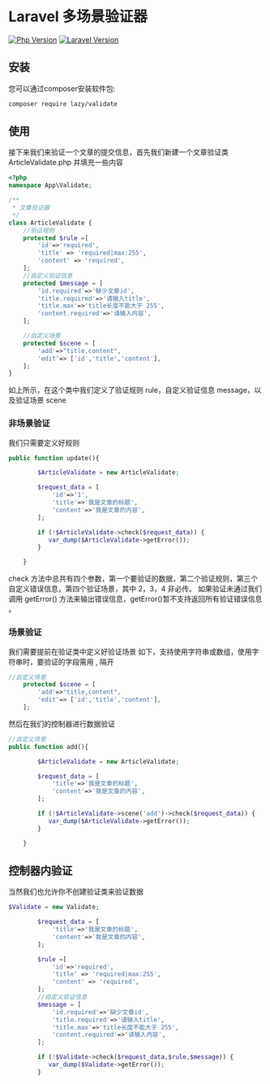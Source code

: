 # Laravel 多场景验证器

[![Php Version](https://img.shields.io/badge/php-%3E=7.3-brightgreen.svg?maxAge=2592000)](https://packagist.org/packages/inhere/php-validate)
[![Laravel Version](https://img.shields.io/badge/laravel-%3E=6.0-brightgreen.svg?maxAge=2592000)](https://packagist.org/packages/inhere/php-validate)
## 安装

您可以通过composer安装软件包:

```bash
composer require lazy/validate
```
## 使用
接下来我们来验证一个文章的提交信息，首先我们新建一个文章验证类 ArticleValidate.php 并填充一些内容
```php
<?php
namespace App\Validate;

/**
 * 文章验证器
 */
class ArticleValidate {
    //验证规则
    protected $rule =[
        'id'=>'required',
        'title' => 'required|max:255',
        'content' => 'required',
    ];
    //自定义验证信息
    protected $message = [
        'id.required'=>'缺少文章id',
        'title.required'=>'请输入title',
        'title.max'=>'title长度不能大于 255',
        'content.required'=>'请输入内容',
    ];

    //自定义场景
    protected $scene = [
        'add'=>"title,content",
        'edit'=> ['id','title','content'],
    ];
}
```
如上所示，在这个类中我们定义了验证规则 rule，自定义验证信息 message，以及验证场景 scene
### 非场景验证
我们只需要定义好规则
```php
public function update(){

        $ArticleValidate = new ArticleValidate;

        $request_data = [
            'id'=>'1',
            'title'=>'我是文章的标题',
            'content'=>'我是文章的内容',
        ];

        if (!$ArticleValidate->check($request_data)) {
           var_dump($ArticleValidate->getError());
        }

    }
```
check 方法中总共有四个参数，第一个要验证的数据，第二个验证规则，第三个自定义错误信息，第四个验证场景，其中 2，3，4 非必传。
如果验证未通过我们调用 getError() 方法来输出错误信息，getError()暂不支持返回所有验证错误信息 。

### 场景验证
我们需要提前在验证类中定义好验证场景
如下，支持使用字符串或数组，使用字符串时，要验证的字段需用 , 隔开
```php
//自定义场景
    protected $scene = [
        'add'=>"title,content",
        'edit'=> ['id','title','content'],
    ];
```

然后在我们的控制器进行数据验证

```php
//自定义场景
public function add(){

        $ArticleValidate = new ArticleValidate;

        $request_data = [
            'title'=>'我是文章的标题',
            'content'=>'我是文章的内容',
        ];

        if (!$ArticleValidate->scene('add')->check($request_data)) {
           var_dump($ArticleValidate->getError());
        }

    }
```

## 控制器内验证
   当然我们也允许你不创建验证类来验证数据
   ```php
$Validate = new Validate;
   
           $request_data = [
               'title'=>'我是文章的标题',
               'content'=>'我是文章的内容',
           ];
   
           $rule =[
               'id'=>'required',
               'title' => 'required|max:255',
               'content' => 'required',
           ];
           //自定义验证信息
           $message = [
               'id.required'=>'缺少文章id',
               'title.required'=>'请输入title',
               'title.max'=>'title长度不能大于 255',
               'content.required'=>'请输入内容',
           ];
   
           if (!$Validate->check($request_data,$rule,$message)) {
              var_dump($Validate->getError());
           }
   ```
